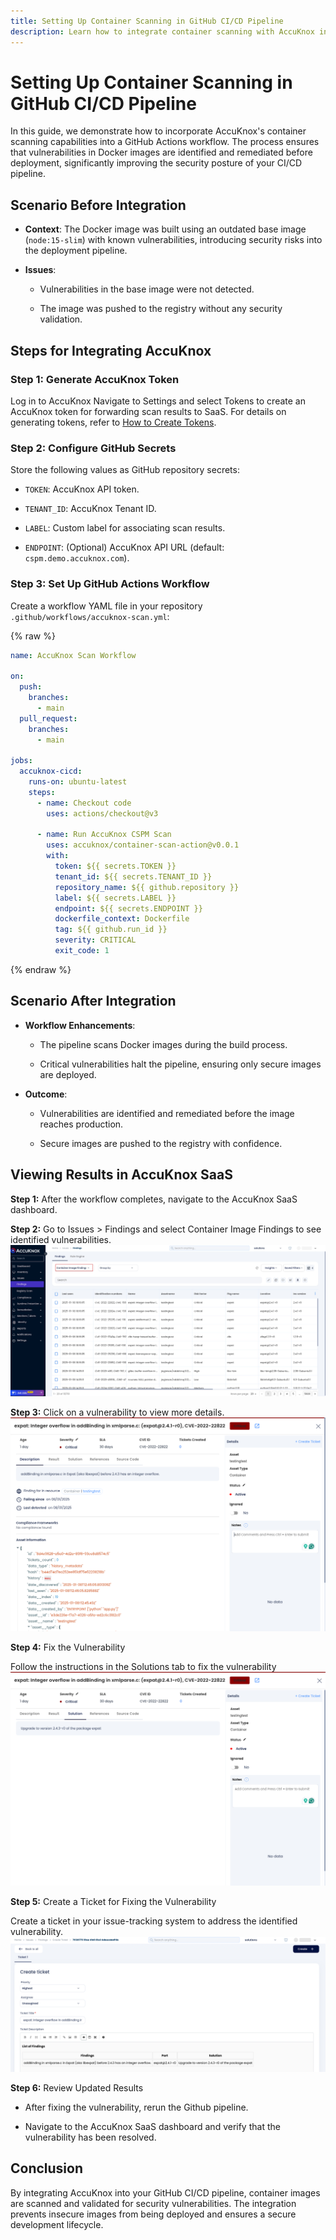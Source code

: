 ```yaml
---
title: Setting Up Container Scanning in GitHub CI/CD Pipeline
description: Learn how to integrate container scanning with AccuKnox in a GitHub CI/CD pipeline to identify and remediate vulnerabilities in Docker images.
---
```


# Setting Up Container Scanning in GitHub CI/CD Pipeline

In this guide, we demonstrate how to incorporate AccuKnox's container scanning capabilities into a GitHub Actions workflow. The process ensures that vulnerabilities in Docker images are identified and remediated before deployment, significantly improving the security posture of your CI/CD pipeline.

## **Scenario Before Integration**

- **Context**: The Docker image was built using an outdated base image (`node:15-slim`) with known vulnerabilities, introducing security risks into the deployment pipeline.

- **Issues**:

    - Vulnerabilities in the base image were not detected.

    - The image was pushed to the registry without any security validation.

## **Steps for Integrating AccuKnox**

### **Step 1: Generate AccuKnox Token**

Log in to AccuKnox Navigate to Settings and select Tokens to create an AccuKnox token for forwarding scan results to SaaS. For details on generating tokens, refer to [How to Create Tokens](https://help.accuknox.com/how-to/how-to-create-tokens/?h=token "https://help.accuknox.com/how-to/how-to-create-tokens/?h=token").

### **Step 2: Configure GitHub Secrets**

Store the following values as GitHub repository secrets:

- `TOKEN`: AccuKnox API token.

- `TENANT_ID`: AccuKnox Tenant ID.

- `LABEL`: Custom label for associating scan results.

- `ENDPOINT`: (Optional) AccuKnox API URL (default: `cspm.demo.accuknox.com`).

### **Step 3: Set Up GitHub Actions Workflow**

Create a workflow YAML file in your repository `.github/workflows/accuknox-scan.yml`:

{% raw %}
```yaml
name: AccuKnox Scan Workflow

on:
  push:
    branches:
      - main
  pull_request:
    branches:
      - main

jobs:
  accuknox-cicd:
    runs-on: ubuntu-latest
    steps:
      - name: Checkout code
        uses: actions/checkout@v3

      - name: Run AccuKnox CSPM Scan
        uses: accuknox/container-scan-action@v0.0.1
        with:
          token: ${{ secrets.TOKEN }}
          tenant_id: ${{ secrets.TENANT_ID }}
          repository_name: ${{ github.repository }}
          label: ${{ secrets.LABEL }}
          endpoint: ${{ secrets.ENDPOINT }}
          dockerfile_context: Dockerfile
          tag: ${{ github.run_id }}
          severity: CRITICAL
          exit_code: 1
```
{% endraw %}

## **Scenario After Integration**

- **Workflow Enhancements**:

    - The pipeline scans Docker images during the build process.

    - Critical vulnerabilities halt the pipeline, ensuring only secure images are deployed.

- **Outcome**:

    - Vulnerabilities are identified and remediated before the image reaches production.

    - Secure images are pushed to the registry with confidence.

## Viewing Results in AccuKnox SaaS

**Step 1:** After the workflow completes, navigate to the AccuKnox SaaS dashboard.

**Step 2:** Go to Issues > Findings and select Container Image Findings to see identified vulnerabilities.
![image-20250108-125048.png](./images/github-container-scan/1.png)

**Step 3:** Click on a vulnerability to view more details.
![image-20250108-125115.png](./images/github-container-scan/2.png)

**Step 4:** Fix the Vulnerability

Follow the instructions in the Solutions tab to fix the vulnerability
![image-20250108-125140.png](./images/github-container-scan/3.png)

**Step 5:** Create a Ticket for Fixing the Vulnerability

Create a ticket in your issue-tracking system to address the identified vulnerability.
![image-20250108-125222.png](./images/github-container-scan/4.png)

**Step 6:** Review Updated Results

- After fixing the vulnerability, rerun the Github pipeline.

- Navigate to the AccuKnox SaaS dashboard and verify that the vulnerability has been resolved.

## **Conclusion**

By integrating AccuKnox into your GitHub CI/CD pipeline, container images are scanned and validated for security vulnerabilities. The integration prevents insecure images from being deployed and ensures a secure development lifecycle.
